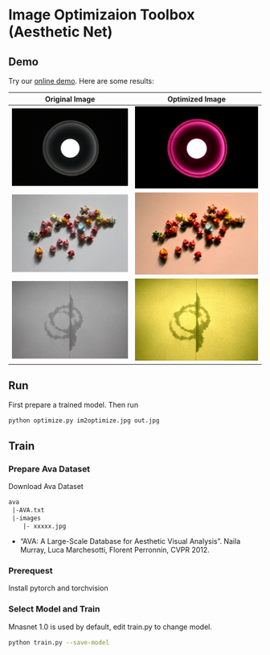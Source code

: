 # Image Optimizaion Toolbox (Aesthetic Net)

## Demo

Try our [online demo](http://zyayoung.gitee.io/blog/passages/ANetDemo/). Here are some results:

| Original Image | Optimized Image |
|-|-|
|![](demo/3ori.jpg)|![](demo/3.jpg)|
|![](demo/4ori.jpg)|![](demo/4.jpg)|
|![](demo/5ori.jpg)|![](demo/5.jpg)|

## Run

First prepare a trained model. Then run

```bash
python optimize.py im2optimize.jpg out.jpg
```

## Train

### Prepare Ava Dataset

Download Ava Dataset
```
ava
 |-AVA.txt
 |-images
    |- xxxxx.jpg
```

- “AVA: A Large-Scale Database for Aesthetic Visual Analysis”. Naila Murray, Luca Marchesotti, Florent Perronnin, CVPR 2012.

### Prerequest

Install pytorch and torchvision

### Select Model and Train

Mnasnet 1.0 is used by default, edit train.py to change model.

```bash
python train.py --save-model
```
